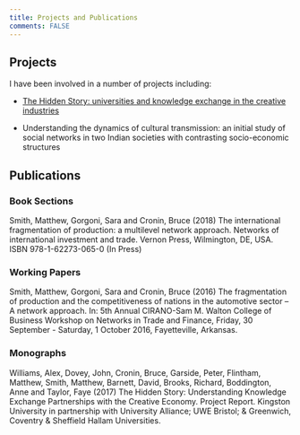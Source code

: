 ```yaml
---
title: Projects and Publications
comments: FALSE
---
```


## Projects

I have been involved in a number of projects including:

- [The Hidden Story: universities and knowledge exchange in the creative industries](https://www.hiddenstory.org.uk/)

- Understanding the dynamics of cultural transmission: an initial study of social networks in two Indian societies with contrasting socio-economic structures 

## Publications

### Book Sections
Smith, Matthew, Gorgoni, Sara and Cronin, Bruce (2018) The international fragmentation of production: a multilevel network approach. Networks of international investment and trade. Vernon Press, Wilmington, DE, USA. ISBN 978-1-62273-065-0 (In Press) 

### Working Papers
Smith, Matthew, Gorgoni, Sara and Cronin, Bruce (2016) The fragmentation of production and the competitiveness of nations in the automotive sector – A network approach. In: 5th Annual CIRANO-Sam M. Walton College of Business Workshop on Networks in Trade and Finance, Friday, 30 September - Saturday, 1 October 2016, Fayetteville, Arkansas. 

### Monographs
Williams, Alex, Dovey, John, Cronin, Bruce, Garside, Peter, Flintham, Matthew, Smith, Matthew, Barnett, David, Brooks, Richard, Boddington, Anne and Taylor, Faye (2017) The Hidden Story: Understanding Knowledge Exchange Partnerships with the Creative Economy. Project Report. Kingston University in partnership with University Alliance; UWE Bristol; & Greenwich, Coventry & Sheffield Hallam Universities. 